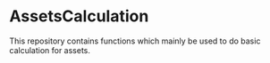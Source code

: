 # AssetsCalculation
This repository contains functions which mainly be used to do basic calculation for assets.
